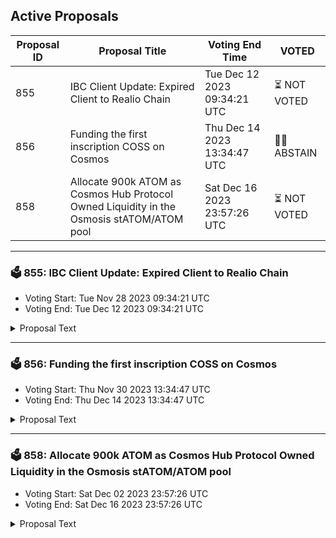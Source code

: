 ## Active Proposals

| Proposal ID | Proposal Title | Voting End Time | VOTED |
|-------------|----------------|-----------------|-------|
| 855 | IBC Client Update: Expired Client to Realio Chain | Tue Dec 12 2023 09:34:21 UTC | ⏳ NOT VOTED |
| 856 | Funding the first inscription COSS on Cosmos | Thu Dec 14 2023 13:34:47 UTC | 🤷‍♂️ ABSTAIN |
| 858 | Allocate 900k ATOM as Cosmos Hub Protocol Owned Liquidity in the Osmosis stATOM/ATOM pool | Sat Dec 16 2023 23:57:26 UTC | ⏳ NOT VOTED |

---

### 🗳 855: IBC Client Update: Expired Client to Realio Chain
- Voting Start: Tue Nov 28 2023 09:34:21 UTC
- Voting End: Tue Dec 12 2023 09:34:21 UTC

<details>
<summary>Proposal Text</summary>
 
Due to an unforeseen relayer issue that resulted in the subject client exceeding the trusting period, the IBC client 07-tendermint-1157 used by channel-726 for ATOM transfers from Cosmoshub to Realio is currently in an expired state. If accepted, this proposal will update client 07-tendermint-1157 with the data from 07-tendermint-1189 which is created newly, so that users may continue to take advantage of both the established channels.
</details>

---

### 🗳 856: Funding the first inscription COSS on Cosmos
- Voting Start: Thu Nov 30 2023 13:34:47 UTC
- Voting End: Thu Dec 14 2023 13:34:47 UTC

<details>
<summary>Proposal Text</summary>
 
## SummarynProposal to request for 20000 ATOM from the community spending pool to funding the first inscription protocol (crc-20)non Cosmos.nn## DetailsnCOSS（crc-20）is designed to build an inscription system on cosmos. It will integrate trading, minting and a complete setnof functions.nnOur team believes that in order to improve the ecosystem on cosmos we need to build an inscription system. Since cosmosndoesn't support smart contract, it's a perfect fit for an inscription system to be built as a part of the existingnecosystem.nnInscriptions will dramatically increase the utilization of Atom and bring in a lot of extra gas fees, making the cosmosnchain assets more diversified. For this reason, after months of work we have created a crc-20 standard and will releasenthe first version of the system in the next few days.nn### Tasksn1. Open inscription market, minting function, indexing function, transfer functionn2. Create IBC function for inscriptions so that it can interconnect with other blockchains.n3. Use the funding provided on other cosmos chains to provide liquidity for inscription tokens.n4. Achieve complete decentralization of the inscription system and explore the possibility of using inscription innconjunction with ICS.n5. Explore more possibilities for inscriptions.nn50% of the funding will be used to complete the development and maintenance of the above tasks.nThe other 50% will be used to improve the ecosystem and provide liquidity for the inscription tokens.nnRegardless of whether or not the proposal passes, we will do our best to promote the development of the inscriptionnecosystem at Cosmos.nn## Forum post linknhttps://forum.cosmos.network/t/proposal-funding-the-first-inscription-coss-on-cosmos/12317nn## IPFS pin of proposal on-forumnhttps://ipfs.io/ipfs/QmTkzDwWqPbnAh5YiV5VwcTLnGdwSNsNTn2aDxdXBFca7D/example#/ipfs/QmZ4NWg9Xy379vU6me4wRTyEjJmHB3BzXWX9opciRsS2gWnn## Recipientncosmos1r9759z2qa4yaajk85d95y2kfmhs277uh3efv2ann## Amountn20000 ATOMnn## Governance VotesnThe following items summarize the voting options and what it means for this proposal:nnYES - You approve this community spend proposal to deposit 20000 ATOM to the team to build the Cosmos inscription.nnNO - You disapprove of this community spend proposal in its current form.nnNO WITH VETO - You are strongly opposed to this change and will exit the network if passed.nnABSTAIN - You are impartial to the outcome of the proposal.nn## Websitenhttps://coss.inknn## Twitternhttps://twitter.com/coss_market
</details>

---

### 🗳 858: Allocate 900k ATOM as Cosmos Hub Protocol Owned Liquidity in the Osmosis stATOM/ATOM pool
- Voting Start: Sat Dec 02 2023 23:57:26 UTC
- Voting End: Sat Dec 16 2023 23:57:26 UTC

<details>
<summary>Proposal Text</summary>
 
The Cosmos Hub community has explicitly signalled that the growth of liquid staked Atom is a key initiative for the ecosystem. Since [prop 800](https://www.mintscan.io/cosmos/proposals/800), executed on June 28th, 2023, the Cosmos Hub has provisioned 450k ATOM of liquidity for liquid staked Atom. With the recent release of the LSM in [Prop 821](https://www.mintscan.io/cosmos/proposals/821), native staked atom is now able to become liquid staked, without waiting 2 weeks. This has caused a surge of liquid staked atom, and the community pool should now double down on its investment in bolstering stability of the staked atom peg and protocol revenue from enabling this.nnTo recap, the reasons for the community pool adding more liquidity to Atom/stATOM is:n* DeFi Collateral Assetn README.md ccv.png ccvalidators_logo.png chains chains.json chains.schema.json cosmoshub_service_Governance.md cryptocrew-validators-logo.png relayers.json relayers.schema.json reports solva_logo.png update_governance_info.sh ATOM DeFi requires markets (Lending, Perps, Stablecoins) that enable stATOM as collateraln README.md ccv.png ccvalidators_logo.png chains chains.json chains.schema.json cosmoshub_service_Governance.md cryptocrew-validators-logo.png relayers.json relayers.schema.json reports solva_logo.png update_governance_info.sh The high ATOM staking APY means that lending Atom is uncompetitive and lending markets need liquid staked Atomn README.md ccv.png ccvalidators_logo.png chains chains.json chains.schema.json cosmoshub_service_Governance.md cryptocrew-validators-logo.png relayers.json relayers.schema.json reports solva_logo.png update_governance_info.sh Most on-chain liquidity is against Atom, and therefore lending markets must be able to liquidate stATOM for ATOM.n* Protocol Revenuen README.md ccv.png ccvalidators_logo.png chains chains.json chains.schema.json cosmoshub_service_Governance.md cryptocrew-validators-logo.png relayers.json relayers.schema.json reports solva_logo.png update_governance_info.sh LP'ing gives the community pool revenue based on swap fees. If volume increases with the growth of stATOM/ATOM, this will keep increasing. n* Low riskn README.md ccv.png ccvalidators_logo.png chains chains.json chains.schema.json cosmoshub_service_Governance.md cryptocrew-validators-logo.png relayers.json relayers.schema.json reports solva_logo.png update_governance_info.sh The risks of the community pool having liquid staking positions is:n README.md ccv.png ccvalidators_logo.png chains chains.json chains.schema.json cosmoshub_service_Governance.md cryptocrew-validators-logo.png relayers.json relayers.schema.json reports solva_logo.png update_governance_info.sh Stride code riskn README.md ccv.png ccvalidators_logo.png chains chains.json chains.schema.json cosmoshub_service_Governance.md cryptocrew-validators-logo.png relayers.json relayers.schema.json reports solva_logo.png update_governance_info.sh Slashing risk of the validators constituting stATOMn README.md ccv.png ccvalidators_logo.png chains chains.json chains.schema.json cosmoshub_service_Governance.md cryptocrew-validators-logo.png relayers.json relayers.schema.json reports solva_logo.png update_governance_info.sh Time preference of the unstaking windown README.md ccv.png ccvalidators_logo.png chains chains.json chains.schema.json cosmoshub_service_Governance.md cryptocrew-validators-logo.png relayers.json relayers.schema.json reports solva_logo.png update_governance_info.sh The community pool does not really feel time preference for most of its capital on the order of one unstaking window.nnGiven this, more ATOM should be deployed to bolster liquidity for stATOM. Given that stATOM has grown since [prop 800](https://www.mintscan.io/cosmos/proposals/800), and is expected to continue, we suggest increasing the Cosmos Hub community pool's stATOM/ATOM position here by a factor 3. This translates to adding in 900k ATOM into ATOM/stATOM liquidity, bringing the percentage of stATOM backstopped by the community pool to a bit under 33% of all stATOM currently minted. Furthermore, as explained in the Mechanics section, we suggest using concentrated liquidity positions for this, making this liquidity >15x times more effective than what has been provisioned to date.nn## Why Osmosis for provisioning this liquidity?nnOsmosis remains very clearly the hub of user activity and defi volumes in Cosmos, and is obviously central to the ATOM Economy. It is the center of on-chain ATOM volumes and the main driver of ATOM usage in DeFi. If ATOM is to be Interchain money, Osmosis is the place to be.nnAs ATOM LSDs are a key part of ATOM's moneyness play, it is key to drive alignment and liquidity on Osmosis.nnnOsmosis's concentrated liquidity pools are the optimal place for the Cosmos Hub to deploy ATOM/stATOM Protocol Owned Liquidity for a variety of reasons:nn- Osmosis has done $459k of stATOM volumes over the last week. This is 22x the stATOM volumes that Neutron did over the last week (~$20k), where current POL is deployed. ([data reference](https://docs.google.com/spreadsheets/d/1JXuz4BLCkpkGSp3Vilv8_eQuTT8r4vk22Qa3eCfpPAo/edit?usp=sharing))n - The Cosmos Hub will earn far more protocol revenue on its provisioned ATOM on Osmosis through trading fees due to the far greater volumesnn- Osmosis is used as the liquidation venue for most major Cosmos DeFi apps both on-Osmosis (i.e. Mars, Levana, Membrane, etc) and off-Osmosis (i.e. IST, Umee, Nolus, etc)n - Increased liquidity helps increase the usage of stATOM as the collateral SOV of choice, as higher liquidity enables higher deposit caps.n- Is more capital efficient than alternativesn - Due to usage of Supercharged Liquidity, within the single, simple static range proposed in the Mechanics section, we are 15x more effective than simple CFMM's such as astroportn - With the usage of already live, dynamic Quasar vaults (which don't exist on alternatives like Neutron), the capital efficiency can exceed 100x more than alternatives.n- stATOM liquidity on Osmosis will make it easier to use stATOM for gas fees on Cosmos Hub, Osmosis, and other chains that use fee-abstractionn - This will increase ATOM's moneyness throughout the Cosmos ecosystemnnnThus building deep liquidity for ATOM LSDs on Osmosis is pivotal to the success of Cosmos DeFi and ATOM as one of its core SOV assets. The ATOM Economic Zone must extend anywhere ATOM can be used for security OR as money.nnn## MechanicsnnWe propose putting 90% of this amount in a a static liquidity position of stATOM/ATOM `[1.0, 1.35]`[^2]. This liquidity will be far more beneficial to the ecosystem due to its capital efficiency enabled by Osmosis's supercharged liquidity. With the suggested static range, the liquidity will be >15x as efficient as it would be on a classical AMM like Astroport.nnWe also propose that the other 10% be provisioned into the upcoming stATOM/ATOM Dynamic S+ vault on Quasar, which will use a dynamic liquidity provisioning strategy with data provided by Define Logic Labs, one of the data science firms behind the Real Yield strategies on Sommelier.nnIn a LSD liquidity pool, most liquidity above the redemption rate is effectively wasted, as a buyer of stATOM would be better off minting stATOM than buying above the redemption rate. However, managing liquidity to track the dynamic redemption rate is a challenge, especially for a DAO. Thus, by leveraging a dynamic vault like Quasar's, the Hub's ATOM liquidity provision will be even more effective. Over time, as Quasar and other vault providers prove themselves, a higher percent of the liquidity should be provisioned into the them, as directed by Hub governance. As currently Quasar is the only vault provider with a CL vault live, we are suggesting them to start with.nnThe funds will be custodied by a 3/5 multisig account `cosmos1lq0gyl7eh4k8wm8ycdsqh7mrsawc8tp3nf2kzy` consisting of:nn- [Zaki Manian, Iqlusion](https://twitter.com/zmanian)n- [Valentin Pletnev, Quasar](https://twitter.com/valeyo777)n- [Joni Z, AADao](https://twitter.com/Curious__J)n- [Masha, Everstake](https://twitter.com/Everstake_Masha)n- [Johnny Wyles, Osmosis](https://twitter.com/JohnnyWyles87)
</details>
